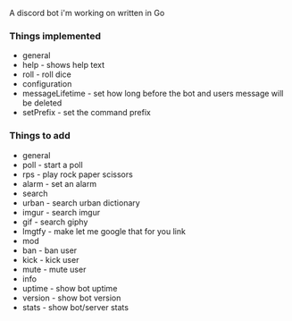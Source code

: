 A discord bot i'm working on written in Go

### Things implemented
- general
 - help - shows help text
 - roll - roll dice
- configuration
 - messageLifetime - set how long before the bot and users message will be deleted
 - setPrefix - set the command prefix

### Things to add
- general
 - poll - start a poll
 - rps - play rock paper scissors
 - alarm - set an alarm
- search
 - urban - search urban dictionary
 - imgur - search imgur
 - gif - search giphy
 - lmgtfy - make let me google that for you link
- mod
 - ban - ban user
 - kick - kick user
 - mute - mute user
- info
 - uptime - show bot uptime
 - version - show bot version
 - stats - show bot/server stats